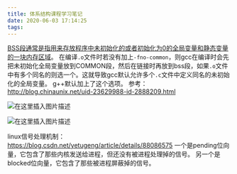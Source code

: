 ```yaml
---
title: 体系结构课程学习笔记
date: 2020-06-03 17:14:25
tags:
---
```



[BSS段通常是指用来存放程序中未初始化的或者初始化为0的全局变量和静态变量的一块内存区域](https://baike.baidu.com/item/BSS%E6%AE%B5/5230776?fr=aladdin)。
在编译```.o```文件时若没有加上```-fno-common```，则gcc在编译时会先把未初始化全局变量放到COMMON段，然后在链接时再放到bss段，如果```.o```文件中有多个同名的则选一个。这就导致gcc默认允许多个```.c```文件中定义同名的未初始化的全局变量。
g++默认加上了这个选项。
参考：<http://blog.chinaunix.net/uid-23629988-id-2888209.html>

![在这里插入图片描述](https://img-blog.csdnimg.cn/20200603172218441.png?x-oss-process=image/watermark,type_ZmFuZ3poZW5naGVpdGk,shadow_10,text_aHR0cHM6Ly9ibG9nLmNzZG4ubmV0L3FxXzQxOTYxNDU5,size_16,color_FFFFFF,t_70)

![在这里插入图片描述](https://img-blog.csdnimg.cn/20200603172025843.png?x-oss-process=image/watermark,type_ZmFuZ3poZW5naGVpdGk,shadow_10,text_aHR0cHM6Ly9ibG9nLmNzZG4ubmV0L3FxXzQxOTYxNDU5,size_16,color_FFFFFF,t_70)

linux信号处理机制：
<https://blog.csdn.net/yetugeng/article/details/88086575>
一个是pending位向量，它包含了那些内核发送给进程，但还没有被进程处理掉的信号。
另一个是blocked位向量，它包含了那些被进程屏蔽掉的信号。
